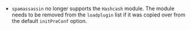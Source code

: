 - `spamassassin` no longer supports the `Hashcash` module. The module needs to
  be removed from the `loadplugin` list if it was copied over from the default
  `initPreConf` option.
